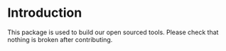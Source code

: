 # Introduction

This package is used to build our open sourced tools. Please check that nothing is
broken after contributing.

